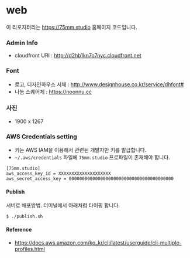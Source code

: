 # web

이 리포지터리는 https://75mm.studio 홈페이지 코드입니다.


### Admin Info
- cloudfront URI : http://d2hb1kn7o7nyc.cloudfront.net

### Font
- 로고, 디자인하우스 서체 : http://www.designhouse.co.kr/service/dhfont#
- 나눔 스퀘어체 : https://noonnu.cc


### 사진
- 1900 x 1267

### AWS Credentials setting
- 키는 AWS IAM을 이용해서 관련된 개발자만 키를 발급합니다.
- `~/.aws/credentials` 파일에 `75mm.studio` 프로파일이 존재해야 합니다.

```
[75mm.studio]
aws_access_key_id = XXXXXXXXXXXXXXXXXXXX
aws_secret_access_key = 0000000000000000000000000000000000000000
```

#### Publish
서버로 배포방법. 터미널에서 아래처럼 타이핑 합니다.
```
$ ./publish.sh
```

#### Reference
- https://docs.aws.amazon.com/ko_kr/cli/latest/userguide/cli-multiple-profiles.html
